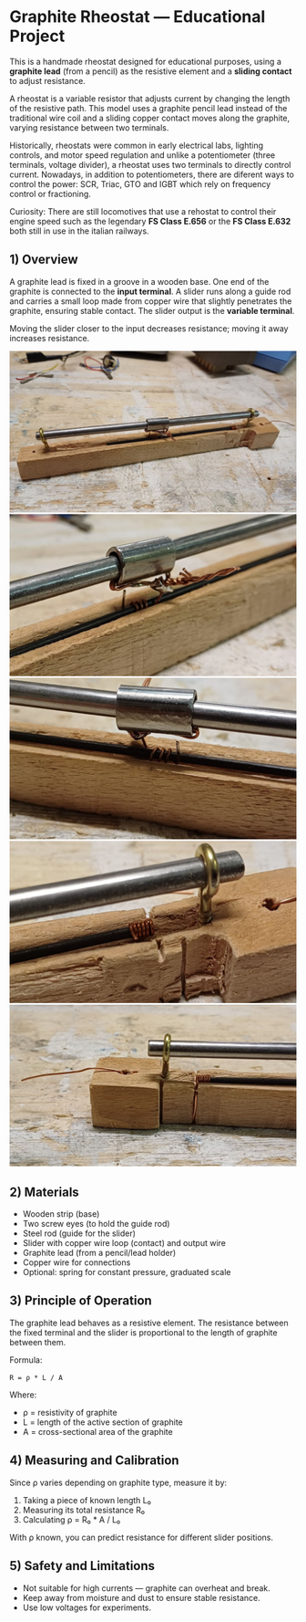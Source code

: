 # Graphite Rheostat — Educational Project

This is a handmade rheostat designed for educational purposes, using a **graphite lead** (from a pencil) as the resistive element and a **sliding contact** to adjust resistance.

A rheostat is a variable resistor that adjusts current by changing the length of the resistive path. This model uses a graphite pencil lead instead of the traditional wire coil and a sliding copper contact moves along the graphite, varying resistance between two terminals.

Historically, rheostats were common in early electrical labs, lighting controls, and motor speed regulation and unlike a potentiometer (three terminals, voltage divider), a rheostat uses two terminals to directly control current. Nowadays, in addition to potentiometers, there are diferent ways to control the power:  SCR, Triac, GTO and IGBT which rely on frequency control or fractioning.

Curiosity: There are still locomotives that use a rehostat to control their engine speed such as the legendary **FS Class E.656** or the **FS Class E.632** both still in use in the italian railways.

## 1) Overview
A graphite lead is fixed in a groove in a wooden base. One end of the graphite is connected to the **input terminal**. A slider runs along a guide rod and carries a small loop made from copper wire that slightly penetrates the graphite, ensuring stable contact. The slider output is the **variable terminal**.

Moving the slider closer to the input decreases resistance; moving it away increases resistance.

![Graphite Rehostat overview](overview.jpg)
![Graphite Rehostat cursor](cursor.jpg)
![Graphite Rehostat cursor](cursor_2.jpg)
![Graphite Rehostat graph_attach](graph_attach.jpg)
![Graphite Rehostat graph_attach](graph_atach_2.jpg)

## 2) Materials
- Wooden strip (base)
- Two screw eyes (to hold the guide rod)
- Steel rod (guide for the slider)
- Slider with copper wire loop (contact) and output wire
- Graphite lead (from a pencil/lead holder)
- Copper wire for connections
- Optional: spring for constant pressure, graduated scale

## 3) Principle of Operation
The graphite lead behaves as a resistive element. The resistance between the fixed terminal and the slider is proportional to the length of graphite between them.

Formula:
```
R = ρ * L / A
```
Where:
- ρ = resistivity of graphite
- L = length of the active section of graphite
- A = cross-sectional area of the graphite

## 4) Measuring and Calibration
Since ρ varies depending on graphite type, measure it by:
1. Taking a piece of known length L₀
2. Measuring its total resistance R₀
3. Calculating ρ = R₀ * A / L₀

With ρ known, you can predict resistance for different slider positions.

## 5) Safety and Limitations
- Not suitable for high currents — graphite can overheat and break.
- Keep away from moisture and dust to ensure stable resistance.
- Use low voltages for experiments.
